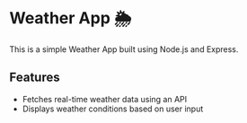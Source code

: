 # Weather App 🌦️

This is a simple Weather App built using Node.js and Express.

## Features
- Fetches real-time weather data using an API
- Displays weather conditions based on user input